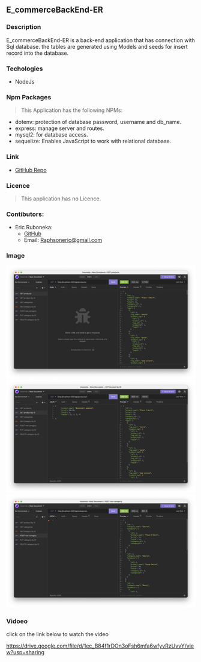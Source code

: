 ## E_commerceBackEnd-ER 

### Description

E_commerceBackEnd-ER is a back-end application that has connection with Sql database.
the tables are generated using Models and seeds for insert record into the database.
### Techologies

- NodeJs

### Npm Packages

> This Application has the following NPMs: 

- dotenv: protection of database password, username and db_name.
- express: manage server and routes.
- mysql2: for database access.
- sequelize: Enables JavaScript to work with relational database. 


### Link

- [GitHub Repo ](https://github.com/raphson1/e_commerceBackEnd-ER)

### Licence

> This application has no Licence.

### Contibutors:

- Eric Ruboneka: 
  - [GitHub](https://github.com/raphson1)
  - Email: Raphsoneric@gmail.com


### Image
![image](./Assets/im.png)
![image](./Assets/im1.png)
![image](./Assets/im2.png)

### Vidoeo

click on the link below to watch the video

https://drive.google.com/file/d/1ec_B84f1rDOn3oFsh6mfa6wfyvRzUvvY/view?usp=sharing

